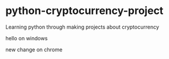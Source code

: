 
# python-cryptocurrency-project
Learning python through making projects about cryptocurrency

hello on windows

new change on chrome
